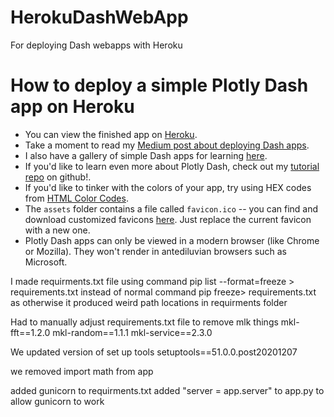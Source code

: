 # HerokuDashWebApp
For deploying Dash webapps with Heroku

# How to deploy a simple Plotly Dash app on Heroku

* You can view the finished app on [Heroku](https://flying-dog.herokuapp.com/).
* Take a moment to read my [Medium post about deploying Dash apps](https://medium.com/@austinlasseter/how-to-deploy-a-simple-plotly-dash-app-to-heroku-622a2216eb73).
* I also have a gallery of simple Dash apps for learning [here](https://github.com/austinlasseter/plotly_dash_tutorial/blob/master/06%20Heroku%20examples/list%20of%20resources.md).
* If you'd like to learn even more about Plotly Dash, check out my [tutorial repo](https://github.com/austinlasseter/plotly_dash_tutorial) on github!.
* If you'd like to tinker with the colors of your app, try using HEX codes from [HTML Color Codes](https://htmlcolorcodes.com/).
* The `assets` folder contains a file called `favicon.ico` -- you can find and download customized favicons [here](https://www.favicon.cc/). Just replace the current favicon with a new one.
* Plotly Dash apps can only be viewed in a modern browser (like Chrome or Mozilla). They won't render in antediluvian browsers such as Microsoft.

I made requirments.txt file using command pip list --format=freeze > requirements.txt
instead of normal command pip freeze> requirements.txt as otherwise it produced weird path locations in requirments folder

Had to manually adjust requirements.txt file to remove mlk things
mkl-fft==1.2.0
mkl-random==1.1.1
mkl-service==2.3.0

We updated version of set up tools
setuptools==51.0.0.post20201207

we removed import math from app

added gunicorn to requirments.txt
added "server = app.server" to app.py to allow gunicorn to work
